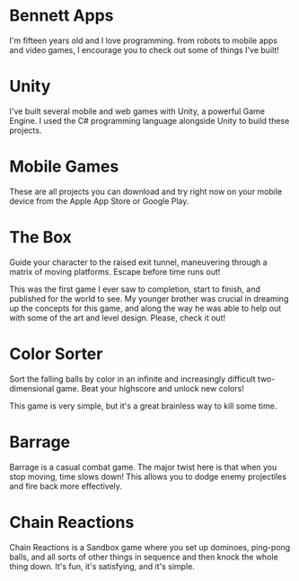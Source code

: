 # Bennett Apps
I'm fifteen years old and I love programming. from robots to mobile apps and video games, I encourage you to check out some of things I've built!

# Unity
I've built several mobile and web games with Unity, a powerful Game Engine. I used the C# programming language alongside Unity to build these projects.

# Mobile Games
These are all projects you can download and try right now on your mobile device from the Apple App Store or Google Play. 

# The Box
Guide your character to the raised exit tunnel, maneuvering through a matrix of moving platforms. Escape before time runs out!

This was the first game I ever saw to completion, start to finish, and published for the world to see. My younger brother was crucial in dreaming up the concepts for this game, and along the way he was able to help out with some of the art and level design. Please, check it out!

# Color Sorter
Sort the falling balls by color in an infinite and increasingly difficult two-dimensional game. Beat your highscore and unlock new colors!

This game is very simple, but it's a great brainless way to kill some time.

# Barrage
Barrage is a casual combat game. The major twist here is that when you stop moving, time slows down! This allows you to dodge enemy projectiles and fire back more effectively.

# Chain Reactions
Chain Reactions is a Sandbox game where you set up dominoes, ping-pong balls, and all sorts of other things in sequence and then knock the whole thing down. It's fun, it's satisfying, and it's simple.


